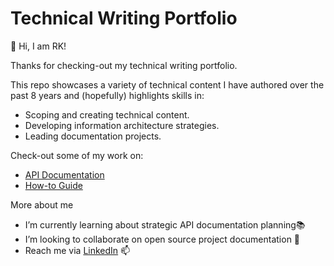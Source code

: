 # Technical Writing Portfolio

👋 Hi, I am RK!

Thanks for checking-out my technical writing portfolio.

This repo showcases a variety of technical content I have authored over the past 8 years and (hopefully) highlights skills in:

- Scoping and creating technical content.
- Developing information architecture strategies.
- Leading documentation projects.

Check-out some of my work on:

- [API Documentation](https://github.com/rkmanga/Technical-Writing-Portfolio/blob/main/01.%20API%20Documentation/README.md)
- [How-to Guide](https://github.com/rkmanga/Technical-Writing-Portfolio/blob/main/02.%20How-to%20Guide/README.md)

More about me

- I’m currently learning about strategic API documentation planning📚
- I’m looking to collaborate on open source project documentation 👥
- Reach me via [LinkedIn](http://linkedin.com/in/rkman) 📫
